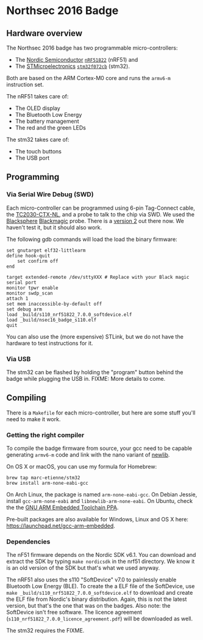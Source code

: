 Northsec 2016 Badge
===================

## Hardware overview

The Northsec 2016 badge has two programmable micro-controllers:

 - The [Nordic Semiconductor](https://www.nordicsemi.com) [`nRF51822`](https://www.nordicsemi.com/eng/Products/Bluetooth-low-energy2/nRF51822) (nRF51) and
 - The [STMicroelectronics](http://www.st.com/) [`stm32f072cb`](http://www.st.com/content/st_com/en/products/microcontrollers/stm32-32-bit-arm-cortex-mcus/stm32f0-series/stm32f0x2/stm32f072cb.html) (stm32).

Both are based on the ARM Cortex-M0 core and runs the `armv6-m` instruction set.

The nRF51 takes care of:

 - The OLED display
 - The Bluetooth Low Energy
 - The battery management
 - The red and the green LEDs
 
The stm32 takes care of:

 - The touch buttons
 - The USB port

## Programming

### Via Serial Wire Debug (SWD)

Each micro-controller can be programmed using 6-pin Tag-Connect cable, the
[TC2030-CTX-NL](http://www.tag-connect.com/TC2030-CTX-NL), and a probe to talk
to the chip via SWD. We used the
[Blacksphere](https://web.archive.org/web/20160331030547/http://www.blacksphere.co.nz/main/index.php)
[Blackmagic](https://web.archive.org/web/20160331030217/http://www.blacksphere.co.nz/main/index.php/blackmagic)
probe. There is a [version 2](http://1bitsquared.com/collections/frontpage/products/black-magic-probe)
out there now. We haven't test it, but it should also work.

The following gdb commands will load the load the binary firmware:

```
set gnutarget elf32-littlearm
define hook-quit
    set confirm off
end

target extended-remote /dev/sttyXXX # Replace with your Black magic serial port
monitor tpwr enable
monitor swdp_scan
attach 1
set mem inaccessible-by-default off
set debug arm
load _build/s110_nrf51822_7.0.0_softdevice.elf
load _build/nsec16_badge_s110.elf
quit
```

You can also use the (more expensive) STLink, but we do not have the hardware
to test instructions for it.

### Via USB

The stm32 can be flashed by holding the "program" button behind the badge while
plugging the USB in. FIXME: More details to come.

## Compiling

There is a `Makefile` for each micro-controller, but here are some stuff you'll
need to make it work.

### Getting the right compiler

To compile the badge firmware from source, your gcc need to be capable
generating `armv6-m` code and link with the nano variant of
[newlib](https://sourceware.org/newlib/).

On OS X or macOS, you can use my formula for Homebrew:

```
brew tap marc-etienne/stm32
brew install arm-none-eabi-gcc
```

On Arch Linux, the package is named `arm-none-eabi-gcc`. On Debian Jessie,
install `gcc-arm-none-eabi` and `libnewlib-arm-none-eabi`. On Ubuntu, check the
the [GNU ARM Embedded Toolchain PPA](https://launchpad.net/~team-gcc-arm-embedded/+archive/ubuntu/ppa).

Pre-built packages are also available for Windows, Linux and OS X here:
https://launchpad.net/gcc-arm-embedded.

### Dependencies

The nF51 firmware depends on the Nordic SDK v6.1. You can download and extract
the SDK by typing `make nordicsdk` in the nrf51 directory. We know it is an old
version of the SDK but that's what we used anyway.

The nRF51 also uses the s110 "SoftDevice" v7.0 to painlessly enable Bluetooth
Low Energy (BLE). To create the a ELF file of the SoftDevice, use `make
_build/s110_nrf51822_7.0.0_softdevice.elf` to download and create the ELF file
from Nordic's binary distribution. Again, this is not the latest version, but
that's the one that was on the badges. Also note: the SoftDevice isn't free
software. The licence agreement (`s110_nrf51822_7.0.0_licence_agreement.pdf`)
will be downloaded as well.

The stm32 requires the FIXME.
